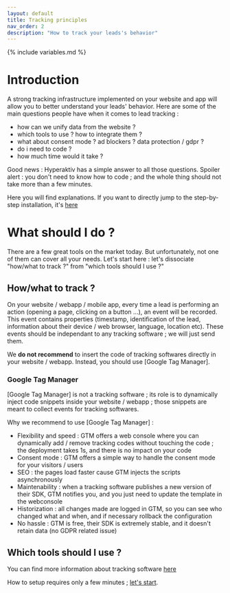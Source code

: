 ```yaml
---
layout: default
title: Tracking principles
nav_order: 2
description: "How to track your leads's behavior"
---
```

{% include variables.md %}

# Introduction

A strong tracking infrastructure implemented on your website and app will allow you to better understand your leads' behavior.
Here are some of the main questions people have when it comes to lead tracking :
* how can we unify data from the website ?
* which tools to use ? how to integrate them ?
* what about consent mode ? ad blockers ? data protection / gdpr ?
* do i need to code ?
* how much time would it take ?

Good news : Hyperaktiv has a simple answer to all those questions.
Spoiler alert : you don't need to know how to code ; and the whole thing should not take more than a few minutes.

Here you will find explanations.
If you want to directly jump to the step-by-step installation, it's [here](/pages/Tracking_setup.html)

# What should I do ?

There are a few great tools on the market today. But unfortunately, not one of them can cover all your needs.
Let's start here : let's dissociate "how/what to track ?" from "which tools should I use ?"

## How/what to track ?
On your website / webapp / mobile app, every time a lead is performing an action (opening a page, clicking on a button ...), an event will be recorded. This event contains properties (timestamp, identification of the lead, information about their device / web browser, language, location etc). These events should be independant to any tracking software ; we will just send them.

We **do not recommend** to insert the code of tracking softwares directly in your website / webapp. Instead, you should use [Google Tag Manager].

### Google Tag Manager

[Google Tag Manager] is not a tracking software ; its role is to dynamically inject code snippets inside your website / webapp ; those snippets are meant to collect events for tracking softwares.

Why we recommend to use [Google Tag Manager] :
* Flexibility and speed : GTM offers a web console where you can dynamically add / remove tracking codes without touching the code ; the deployment takes 1s, and there is no impact on your code
* Consent mode : GTM offers a simple way to handle the consent mode for your visitors / users
* SEO : the pages load faster cause GTM injects the scripts asynchronously
* Maintenability : when a tracking software publishes a new version of their SDK, GTM notifies you, and you just need to update the template in the webconsole
* Historization : all changes made are logged in GTM, so you can see who changed what and when, and if necessary rollback the configuration
* No hassle : GTM is free, their SDK is extremely stable, and it doesn't retain data (no GDPR related issue)

## Which tools should I use ?

You can find more information about tracking software [here](/pages/Tracking_softwares)

How to setup requires only a few minutes ; [let's start](/pages/Tracking_setup).

